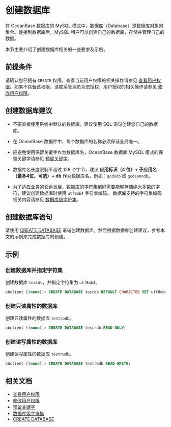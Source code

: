 # 创建数据库

在 OceanBase 数据库的 MySQL 模式中，数据库（Database）是数据库对象的集合。连接到数据库后，MySQL 租户可以创建自己的数据库，存储并管理自己的数据。

本节主要介绍了创建数据库相关的一些要求及示例。

## 前提条件

请确认您已拥有 `CREATE` 权限。查看当前用户权限的相关操作请参见 [查看用户权限](../../../600.manage/500.security-and-permissions/300.access-control/200.user-and-permission/200.permission-of-mysql-mode/400.view-user-permissions-of-mysql-mode.md)。如果不具备该权限，请联系管理员为您授权，用户授权的相关操作请参见 [修改用户权限](../../../600.manage/500.security-and-permissions/300.access-control/200.user-and-permission/200.permission-of-mysql-mode/500.modify-user-permissions-of-mysql-mode.md)。

## 创建数据库建议

* 不要直接使用系统中默认的数据库，建议使用 SQL 语句创建您自己的数据库。

* 在 OceanBase 数据库中，每个数据库的名称必须保证全局唯一。

* 应避免使用保留关键字作为数据库名，OceanBase 数据库 MySQL 模式的保留关键字请参见 [预留关键字](../../../700.reference/500.sql-reference/800.reserved-keyword-of-mysql-mode.md)。

* 数据库名长度限制不超过 128 个字节，建议 **应用标识（4 位）+ 子应用名（最多4位，可选）+ db** 作为数据库名，例如：`gcdsdb` 或 `gcdsamndb`。

* 为了适应业务的长远发展，数据库的字符集编码需要能够存储绝大多数的字符，建议创建数据库时使用 `utf8mb4` 字符集编码。
  数据库支持的字符集编码相关内容请参见 [数据库级字符集](../../../700.reference/500.sql-reference/100.sql-syntax/200.common-tenant-of-mysql-mode/100.basic-elements-of-mysql-mode/300.character-set-and-collation-of-mysql-mode/400.specify-character-set-and-collation-of-mysql-mode.md)。

## 创建数据库语句

请使用 [CREATE DATABASE](../../../700.reference/500.sql-reference/100.sql-syntax/200.common-tenant-of-mysql-mode/600.sql-statement-of-mysql-mode/2100.create-database-of-mysql-mode.md) 语句创建数据库。然后根据数据库创建建议，参考本文的示例来完成数据库的创建。

## 示例

### 创建数据库并指定字符集

创建数据库 `testdb`，并指定字符集为 `utf8mb4`。

```sql
obclient [(none)]> CREATE DATABASE testdb DEFAULT CHARACTER SET utf8mb4;
```

### 创建只读属性的数据库

创建只读属性的数据库 `testrodb`。

```sql
obclient [(none)]> CREATE DATABASE testrdb READ ONLY;
```

### 创建读写属性的数据库

创建读写属性的数据库 `testrwdb`。

```sql
obclient [(none)]> CREATE DATABASE testrwdb READ WRITE;
```

## 相关文档

* [查看用户权限](../../../600.manage/500.security-and-permissions/300.access-control/200.user-and-permission/200.permission-of-mysql-mode/400.view-user-permissions-of-mysql-mode.md)
* [修改用户权限](../../../600.manage/500.security-and-permissions/300.access-control/200.user-and-permission/200.permission-of-mysql-mode/500.modify-user-permissions-of-mysql-mode.md)
* [预留关键字](../../../700.reference/500.sql-reference/800.reserved-keyword-of-mysql-mode.md)
* [数据库级字符集](../../../700.reference/500.sql-reference/100.sql-syntax/200.common-tenant-of-mysql-mode/100.basic-elements-of-mysql-mode/300.character-set-and-collation-of-mysql-mode/400.specify-character-set-and-collation-of-mysql-mode.md)
* [CREATE DATABASE](../../../700.reference/500.sql-reference/100.sql-syntax/200.common-tenant-of-mysql-mode/600.sql-statement-of-mysql-mode/2100.create-database-of-mysql-mode.md)
